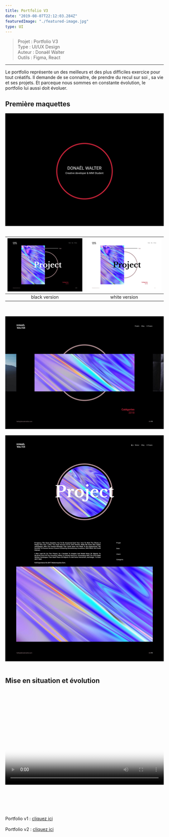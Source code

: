 ```yaml
---
title: Portfolio V3
date: "2019-08-07T22:12:03.284Z"
featuredImage: "./featured-image.jpg"
type: UI
---
```

>Projet : Portfolio V3 <br>
>Type : UI/UX Design <br>
>Auteur : Donaël Walter<br>
>Outils : Figma, React
----------------------------------------------------------

<div class="introP">
Le portfolio représente un des meilleurs et des plus difficiles exercice pour tout créatifs.
Il demande de se connaitre, de prendre du recul sur soi , sa vie et ses projets.
Et parceque nous sommes en constante évolution, le portfolio lui aussi doit évoluer.
</div>

## Première maquettes
![Loader](./Amin.jpg)
<br></br>

| ![Home](./Bmin.jpg) | ![Home-White](./Cmin.jpg) |
|:------------:|:-------------:|
|       black version  |       white version     |
<br></br>
![drag](./featured-image.jpg)
<br></br>
![project](./Dmin.jpg)
<br></br>

## Mise en situation et évolution
<br></br>
<center>
<video style="width:100%" controls="false" poster="./featured-image.jpg" autoplay loop >
  <source src="./test-video.mp4"></source>
</video>
</center>

<br></br>
<br></br>

Portfolio v1 : <a target='_blanck' href="https://portfoliov1.donaelwalter.com/"> cliquez ici </a>
<br></br>
Portfolio v2 : <a target='_blanck' href="https://portfoliov2.donaelwalter.com/"> cliquez ici </a>
